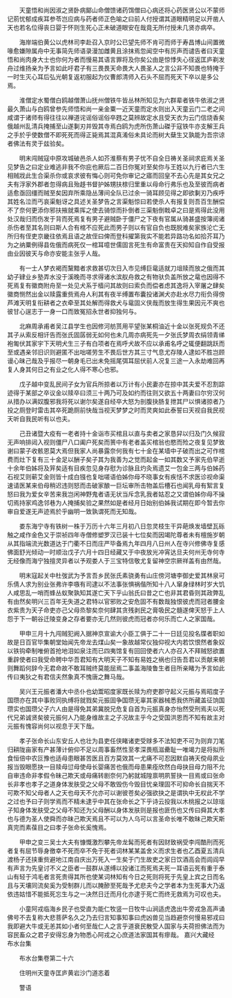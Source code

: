 <!-- { "loadSidebar": true } -->
　　天童悟和尚因淑之贤卧病鄮山命僧馈诸药饵僧曰心病还将心药医贤公以不蒙师记莂忧郁成疾耳参苓岂应病与药者师正色喻之曰前人付授谓其道眼精明足以开凿人天也若名位得丧日婴于怀则生死心正未破道眼安在哉竟无所付授未几贤亦病卒。

　　海岸端伯黄公以虎林司李赴召入京时公已望先师不肯可而师于寿昌博山间置微喙愈嫌隙属舟中无事简先师语录漫加雌黄且涂抹焉忽闻空中有厉声而谴告者曰天童悟和尚肉身大士也你何为者而慢易其语言罪将及你矣公由是惊悸失心径返匡庐剃发舟过维扬亲为予言如此吁君子有三畏畏天命畏大人畏圣人之言公非不知畏也特掩于一时生灭心耳后弘光朝复返初服起为仪曹郎清师入石头不屈而死天下卒以是多公焉。

　　淮僧定水蜀僧白鸥越僧萧山抚州僧铁牛皆丛林所知见为六群辈者铁牛依淑之贤最久萧山与白鸥曾参先师悟和尚一亲金粟一近天童而定水则出入天童云门二老之间咸谓于诸师有得往往以禅道诧谣俗谣俗卒韪之莫辨故定水且受天衣为云门信烧香矣俄越州乱清兵掩捕至山遂剚刃并毁其寺焉白鸥为虎所伤萧山磔于寇铁牛亦支解王兵之手於乎使数僧不即死死而得正毙焉其混真淆俗未具论而树大蘖生又孰能为吾宗谅者佛法有灵于兹验矣。

　　明末闯贼寇中原攻城破邑杀人如芥淮蔡有男子忧不自全日祷关圣祠求庇焉关圣见梦告之曰定业难逃非我不你庇也厥后二百日你冤对至矣你与王姓以九行者已六生相贼戕此生合渠杀你或哀求彼有悔心则可免你审记之寤而回皇不去心先是其女兄之夫有浮家外郡者忽得病且殆趍书督护姊甥扶榇归里重以母命行弗乐也及至彼而病者适愈亟回缰而贼至矣因弃所乘隐丛薄间全队已过余一骑耳顾见得之即欲剚刃乃疾呼其姓名泣而丐哀渠魁讶之具述关圣梦告之言渠魁惊曰若使杀人有报复则吾百生酬偿不了奈何更添你邪扶掖就乘挥之使去骑惊而扑倒者三渠魁倒戟卓之曰是焉得此没用处汉哉归而伤发于背而死焉复有男子避贼卧于僵尸之下夜有官属从骑甚盛按簿阅诸杀伤者至其名则曰斯人合有棺不应死此而男子则以有官自负也既脱难矣家族沦亡无所归有侄吏京畿往依焉且语之故侄曰俾而登科擢第我实不能若异路功名如拾芥耳乃为之纳粟例得县佐俄而病死仅一棺耳噫世儒固言死生有命富贵在天抑知自作自受报由业因彼天与命亦安能主张乎人哉。

　　有一士人梦衣褐而黧黯者求救甚切次日入市见缚巨鼋适就刀俎赎而放之俄而其幼子肄业乡塾弄水没于溪晚而寻求得诸水滨舣舟救之有物驮负盖所放之鼋也因得不死焉复有徽商附舟至一处见犬系于樯问其故则曰索负而偿者虑其逸将入宰屠之肆矣徽商恻然出金以赎露重赀焉舟人利其有夜半缚置布囊投诸渊犬亦赴水尽力衔负得傍芦滩天明复衔耕者之衣牵至其处解而得救犬与鼋固义侠哉而放生得生果因元不爽也彼甘心逞志于一身一口而致冤招永世者抑独何与。

　　北麻周承甫者吴江县学生也因修河舫贳用平望张某桐油近十金以张死规负不还其子从索反相讦告而张氏固孱弱无如何也未几周亦病死先一夕张氏梦周衣绢领青绨袍匍伏其家宇下天明犬生三子有白项者在焉呼犬故不应以承甫名呼之辄便翻跳跃而至或遇亲邻旧识则避匿不出咄嗟劳生不畏后世方其三寸气息尤存陵人逮如不胜岂顾谩心昧己哉及乎报尽一朝身毛已出未免摇尾弭耳屈伏前人况复三途一入永劫难回再复人身其何日之有业之化人得不寒心也邪。

　　戊子越中变乱民间子女为官兵所掠者以万计有小民妻亦在掠中其夫爱不忍割踪迹得于某部之卒议金以赎卒曰须三十两乃可及如约而往则又欲五十两妻曰尔穷汉何从措办以满奴腹邪我将死以谢尔矣遂自经卒大怒为剖腹抉肠复抴其尸以惧诸掠者乃投之厕登时雷击其卒死跪厕前快哉当视天梦梦之时而灵爽如此泰誓曰天视自我民视天听自我民听有以也夫。

　　己丑诸暨大疫有一老者持十金诣市买棺且以直与卖者之家恳舁以归及门久候寂无声响排闼入视则僵尸八口阖户死矣而篑中有老者盖买棺翁也愍而殓之夜复见梦致谢曰蒙子收骸恩莫大焉但我家人尚暴露奈何我有七十金在某墙中子破而出之可作棺费而灶下复有三十金足以酬子矣子其为我善为之觉而起金一如其数又予家先伯早逝十余年伯姊将及笄矣适有目疾忽见身存慰为诊脉且灼灸焉遗艾一包金三两与伯姊药石视艾则蕲艾金则皆十成白镪也复咄嗟语伯姊你母不晓事女有疾恬不求医诊视命渠速请医某来伯母稍迟违则怒而击破家酿一巨坛审所击物盖后槽石也闻乳母有絮言复怒曰我为爱女辛苦来我岂闲神野鬼者语无状当斥念乳我者姑忍之又谓伯姊你母不操切焉持家鸡逸邻巷为人掩捕矣验之果然如是者经月日始别伯姊我试期在即今暂去你审自爱遂无声迹焉於乎幽明一致孰谓死而无知哉。

　　娄东海宁寺有铁树一株于万历十六年三月初八日忽灵枝生干异葩焕发墙壁瓦砾触之咸作金色又于崇祯四年寺僧修塑罗汉已装十七位矣而因竭陀尊者未有檀施岁朝从其指端流光数道达于门衢不日而庄严毕备焉九年四月八日州人在寺兴修佛寺复感佛面舒光倾动一时顺治戊子六月十四日经藏又于中夜放光冲宵达旦夫何州无寺何寺无经像而海宁独擅灵异者以予观娄人于三宝特信敬尤复留神空宗厥祥盖有由然哉。

　　明末寇起关中杜弢武为予言吾乡民张氏素骁勇有山庄傍河塘李御史爱其林泉可乐倩人求为别业张弗许李嗾有司逮以不法事张惧祸偕所知十八人窜身绿林时岁大饥人咸思乱一哨而蜂丛蚁聚孰知其遂亡天下乎山翁氏曰昔之亡也非其君昏则其政弊乱有由然矣明兴三百年无失道之君特以官邪败之安危固不有数哉独恨彼虎而冠者腰金衣紫贵为天子命吏亦己父母烝黎矣奈何肆其贪残剥民之膏吸民之髓遂俾天怒于上人怨于下一朝谷迁陵变身之存者要亦无几然则彼虎而冠者亦何乐而亡人之家国哉。

　　甲申三月十九闯贼犯阙入据神京宣谕大小臣工俱于二十一日廷见投名牒者职如故是日百官毕集朝堂始闻先帝龙去煤山矣一象故越常仪独仰视大内若饮恨然者象奴以铁钩牵制唯俯首抢地泪如泉注而已四夷馆复有回回使者六人亦召入不拜贼怒欲置重辟使者曰我受命聘中华吾君知有大明天子不知有易姓之祸也归告吾君以贡献来朝则舞蹈何辞今无君命故不敢耳贼终莫能屈焉二事盖海陵鲁生者目所亲睹为予言如此传曰夷狄之有君信夫然象真不愧唐之舞马哉。

　　吴兴王元振者潘大中丞仆也幼鬻昭度家既长赎为府吏郡守起义元振与焉昭度子国瓒亦在其中事败同执缚将就戮矣元振固争国瓒无辜其家器械悉我侪所藏盖征饷国瓒实也国瓒父子六人由是得免其弟冀脱兄危复自首为元振真身亦怡然受刑焉夫以死代兄弟诚贤矣彼元振何人乃能身维故主之子况故主乎今之受国洪恩而不知有故主对元振有愧容尚何以视息于天下哉。

　　孝子张命长山东安丘人也壮为县吏任侠睹诸吏受赇多不法知吏不可为则弃刀笔归耕陇亩家有产甚薄计俯仰不足以周事畜然性至孝深畏瓶滋罍耻一唯竭力是将拟所食恒倍中农叵豫也适母患眼甚苦医且百方莫效其一尤痛不可忍因默自祷天傥母夙业报当毁眼愿抉一目赎母愆母使母长婴痛苦也俄而母患果痊欣然白母抉目母力阻不允自审违命非孝假令昧己欺天或母痛转剧奈何乃躬就城隍禀明夙誓抉一目焉或曰张命长非孝也孝子之道身体发肤受之父母不敢毁伤今毁目忧亲理固不可抑命长自揣天不可欺不知父母者人之天也母天不允亦可以谢彼苍矣必强欲抉之是谓执中无权此不学之过也予曰子则学焉而不精未逮乎中其在张命长之下乎诗云投我以木桃报之以琼瑶子知身体发肤受之父母不知还为父母酬以身体发肤则是报也匪伤也又传曰舜其大孝也与德为圣人使舜而亦昧己欺天焉且不可以为人乌可以言圣命长唯不敢昧己欺天斯真完而素葆目之曰孝子张命长奚愧焉。

　　甲申之变三吴士大夫有慷慨激烈攀先帝龙髯而死者有因财致祸受李闯酷刑而死者复有屈节辱身徼幸不死而卒不免于死者词林某某盖舍义而求生者也乙酉夏五清兵渡杨子还挟重赀避地江南自庆出万死入一生矣于门生故吏之家日饮酒高会而闾阎早有声言为先皇讨不义之臣者一鼓群从遂缚以投诸江而死焉夫死一耳语云死有重于泰山有轻于鸿毛者言死贵得其所也使某词林知有今日之死则将死于先皇上宾之日而名且与天壤同流矣奚为受制群儿而以腌醦至死哉予尤悲夫今之学者本为生死事大乃返依违姑惜不能抵死忘生与之一决然日迁而月化亦逮于死亡而终无救焉为可叹也夫。

　　小童阿戎临海乡民子也受直为能仁牧竖一日牧牛山涧适虎逸出牛旁戎急高声诵佛号不去复称大悲菩萨名久之乃去归言知事知事曰虎凶兽见当趋避奈何慢易邪戎曰我即避大牛或无恙其如小者何至哉仁人之言乎道衰民散受人国家与夫荷担佛法而为容民畜众之君子安得忘身为物悉心阿戎之心庶道法家国其有瘳哉。
嘉兴大藏经　布水台集


　　布水台集卷第二十六

　　住明州天童寺匡庐黄岩沙门道忞着

　　警语

